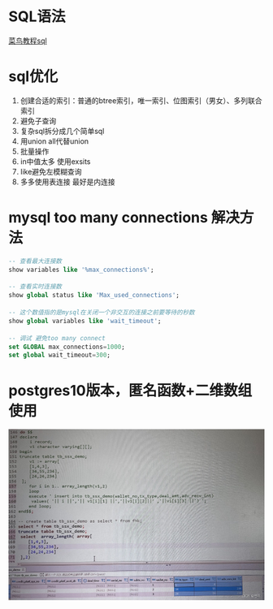 # SQL语法
[菜鸟教程sql](https://www.runoob.com/sql/sql-tutorial.html)

# sql优化
1. 创建合适的索引：普通的btree索引，唯一索引、位图索引（男女）、多列联合索引
2. 避免子查询
3. 复杂sql拆分成几个简单sql
4. 用union all代替union
5. 批量操作
6. in中值太多 使用exsits
7. like避免左模糊查询
8. 多多使用表连接 最好是内连接

# mysql too many connections 解决方法
```sql
-- 查看最大连接数
show variables like '%max_connections%';

-- 查看实时连接数
show global status like 'Max_used_connections';

-- 这个数值指的是mysql在关闭一个非交互的连接之前要等待的秒数
show global variables like 'wait_timeout'; 

-- 调试 避免too many connect
set GLOBAL max_connections=1000; 
set global wait_timeout=300; 
```

# postgres10版本，匿名函数+二维数组使用
![1681181489023](image/oracle-learn/1681181489023.png)    



